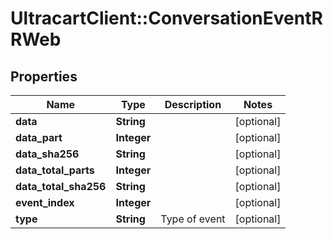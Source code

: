 # UltracartClient::ConversationEventRRWeb

## Properties
Name | Type | Description | Notes
------------ | ------------- | ------------- | -------------
**data** | **String** |  | [optional] 
**data_part** | **Integer** |  | [optional] 
**data_sha256** | **String** |  | [optional] 
**data_total_parts** | **Integer** |  | [optional] 
**data_total_sha256** | **String** |  | [optional] 
**event_index** | **Integer** |  | [optional] 
**type** | **String** | Type of event | [optional] 


